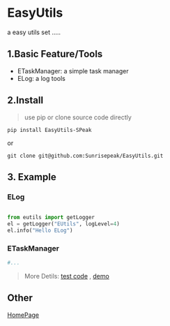 # EasyUtils
a easy utils set .....

## 1.Basic Feature/Tools

- ETaskManager: a simple task manager
- ELog: a log tools

## 2.Install

> use pip or clone source code directly

```
pip install EasyUtils-SPeak
```

or

```
git clone git@github.com:Sunrisepeak/EasyUtils.git
```

## 3. Example

### ELog

```python

from eutils import getLogger
el = getLogger("EUtils", logLevel=4)
el.info("Hello ELog")


```

### ETaskManager

```python
#...

```

>
> More Detils: [test code](https://github.com/Sunrisepeak/EasyUtils/tests/) , [demo](https://github.com/Sunrisepeak/EasyUtils/demo)
>


## Other

[HomePage](https://github.com/Sunrisepeak/EasyUtils)
